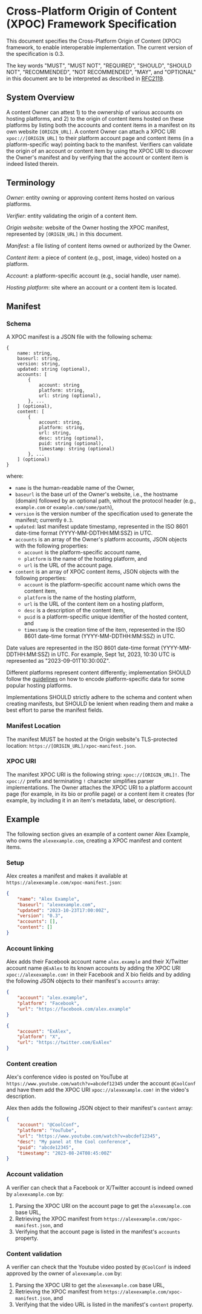 # Cross-Platform Origin of Content (XPOC) Framework Specification

This document specifies the Cross-Platform Origin of Content (XPOC) framework, to enable interoperable implementation. The current version of the specification is 0.3.

The key words "MUST", "MUST NOT", "REQUIRED", "SHOULD", "SHOULD NOT", "RECOMMENDED", "NOT RECOMMENDED", "MAY", and "OPTIONAL" in this document are to be interpreted as described in [RFC2119](https://www.rfc-editor.org/rfc/rfc2119).

## System Overview

A content Owner can attest 1) to the ownership of various accounts on hosting platforms, and 2) to the origin of content items hosted on these platforms by listing both the accounts and content items in a manifest on its own website `[ORIGIN_URL]`. A content Owner can attach a XPOC URI `xpoc://[ORIGIN_URL]` to their platform account page and content items (in a platform-specific way) pointing back to the manifest. Verifiers can validate the origin of an account or content item by using the XPOC URI to discover the Owner's manifest and by verifying that the account or content item is indeed listed therein.

## Terminology

_Owner_: entity owning or approving content items hosted on various platforms.

_Verifier_: entity validating the origin of a content item.

_Origin website_: website of the Owner hosting the XPOC manifest, represented by `[ORIGIN_URL]` in this document.

_Manifest_: a file listing of content items owned or authorized by the Owner.

_Content item_: a piece of content (e.g., post, image, video) hosted on a platform.

_Account_: a platform-specific account (e.g., social handle, user name).

_Hosting platform_: site where an account or a content item is located.

## Manifest

### Schema

A XPOC manifest is a JSON file with the following schema:

```
{
    name: string,
    baseurl: string,
    version: string,
    updated: string (optional),
    accounts: [
        {
            account: string
            platform: string,
            url: string (optional),
        }, ...
    ] (optional),
    content: [
        {
            account: string,
            platform: string,
            url: string,
            desc: string (optional),
            puid: string (optional),
            timestamp: string (optional)
        }, ...
    ] (optional)
}
```

where:

-   `name` is the human-readable name of the Owner,
-   `baseurl` is the base url of the Owner's website, i.e., the hostname (domain) followed by an optional path, without the protocol header (e.g., `example.com` or `example.com/some/path`),
-   `version` is the version number of the specification used to generate the manifest; currently `0.3`.
-   `updated`: last manifest update timestamp, represented in the ISO 8601 date-time format (YYYY-MM-DDTHH:MM:SSZ) in UTC.
-   `accounts` is an array of the Owner's platform accounts, JSON objects with the following properties:
    -   `account` is the platform-specific account name,
    -   `platform` is the name of the hosting platform, and
    -   `url` is the URL of the account page.
-   `content` is an array of XPOC content items, JSON objects with the following properties:
    -   `account` is the platform-specific account name which owns the content item,
    -   `platform` is the name of the hosting platform,
    -   `url` is the URL of the content item on a hosting platform,
    -   `desc` is a description of the content item,
    -   `puid` is a platform-specific unique identifier of the hosted content, and
    -   `timestamp` is the creation time of the item, represented in the ISO 8601 date-time format (YYYY-MM-DDTHH:MM:SSZ) in UTC.

Date values are represented in the ISO 8601 date-time format (YYYY-MM-DDTHH:MM:SSZ) in UTC. For example, Sept 1st, 2023, 10:30 UTC is represented as "2023-09-01T10:30:00Z".

Different platforms represent content differently; implementation SHOULD follow the [guidelines](./platforms.md) on how to encode platform-specific data for some popular hosting platforms.

Implementations SHOULD strictly adhere to the schema and content when creating manifests, but SHOULD be lenient when reading them and make a best effort to parse the manifest fields.

### Manifest Location

The manifest MUST be hosted at the Origin website's TLS-protected location: `https://[ORIGIN_URL]/xpoc-manifest.json`.

### XPOC URI

The manifest XPOC URI is the following string: `xpoc://[ORIGIN_URL]!`. The `xpoc://` prefix and terminating `!` character simplifies parser implementations. The Owner attaches the XPOC URI to a platform account page (for example, in its bio or profile page) or a content item it creates (for example, by including it in an item's metadata, label, or description).

## Example

The following section gives an example of a content owner Alex Example, who owns the `alexexample.com`, creating a XPOC manifest and content items.

### Setup

Alex creates a manifest and makes it available at `https://alexexample.com/xpoc-manifest.json`:

```json
{
    "name": "Alex Example",
    "baseurl": "alexexample.com",
    "updated": "2023-10-23T17:00:00Z",
    "version": "0.3",
    "accounts": [],
    "content": []
}
```

### Account linking

Alex adds their Facebook account name `alex.example` and their X/Twitter account name `@ExAlex` to its known accounts by adding the XPOC URI `xpoc://alexexample.com!` in their Facebook and X bio fields and by adding the following JSON objects to their manifest's `accounts` array:

```json
{
    "account": "alex.example",
    "platform": "Facebook",
    "url": "https://facebook.com/alex.example"
}
```

```json
{
    "account": "ExAlex",
    "platform": "X",
    "url": "https://twitter.com/ExAlex"
}
```

### Content creation

Alex's conference video is posted on YouTube at `https://www.youtube.com/watch?v=abcdef12345` under the account `@CoolConf` and have them add the XPOC URI `xpoc://alexexample.com!` in the video's description.

Alex then adds the following JSON object to their manifest's `content` array:

```json
{
    "account": "@CoolConf",
    "platform": "YouTube",
    "url": "https://www.youtube.com/watch?v=abcdef12345",
    "desc": "My panel at the Cool conference",
    "puid": "abcde12345",
    "timestamp": "2023-08-24T08:45:00Z"
}
```

### Account validation

A verifier can check that a Facebook or X/Twitter account is indeed owned by `alexexample.com` by:

1. Parsing the XPOC URI on the account page to get the `alexexample.com` base URL,
2. Retrieving the XPOC manifest from `https://alexexample.com/xpoc-manifest.json`, and
3. Verifying that the account page is listed in the manifest's `accounts` property.

### Content validation

A verifier can check that the Youtube video posted by `@CoolConf` is indeed approved by the owner of `alexexample.com` by:

1. Parsing the XPOC URI to get the `alexexample.com` base URL,
2. Retrieving the XPOC manifest from `https://alexexample.com/xpoc-manifest.json`, and
3. Verifying that the video URL is listed in the manifest's `content` property.
